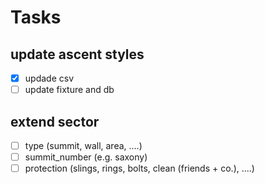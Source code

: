 # Tasks

## update ascent styles

- [x] updade csv
- [ ] update fixture and db

## extend sector

- [ ] type (summit, wall, area, ....)
- [ ] summit_number (e.g. saxony)
- [ ] protection (slings, rings, bolts, clean (friends + co.), ....)
